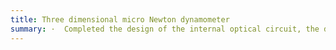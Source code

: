 ```yaml
---
title: Three dimensional micro Newton dynamometer 
summary: ·  Completed the design of the internal optical circuit, the design of the signal amplification circuit, and the test of the dynamometer index.
---
```

